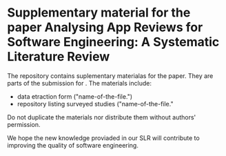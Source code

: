 # Supplementary material for the paper Analysing App Reviews for Software Engineering: A Systematic Literature Review

The repository contains suplementary materialas for the paper. They are parts of the submission for <will be filled once the papers is accepted>. The materials include:

- data etraction form ("name-of-the-file.<formart>")
- repository listing surveyed studies ("name-of-the-file.<format>"

Do not duplicate the materials nor distribute them without authors' permission. 

We hope the new knowledge proviaded in our SLR will contribute to improving the quality of software engineering.




